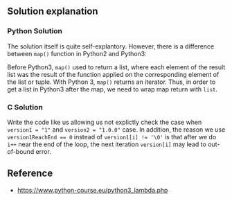 ## Solution explanation

### Python Solution

The solution itself is quite self-explantory. However, there is a difference between `map()` function
in Python2 and Python3:

Before Python3, `map()` used to return a list, where each element of the result list was the result of the function 
applied on the corresponding element of the list or tuple. With Python 3, `map()` returns an iterator. Thus,
in order to get a list in Python3 after the map, we need to wrap map return with `list`.

### C Solution

Write the code like us allowing us not explictly check the case when `version1 = "1"` and `version2 = "1.0.0"` case.
In addition, the reason we use `version1ReachEnd == 0` instead of `version1[i] != '\0'` is that after we do `i++` near
the end of the loop, the next iteration `version[i]` may lead to out-of-bound error.

## Reference

- https://www.python-course.eu/python3_lambda.php
